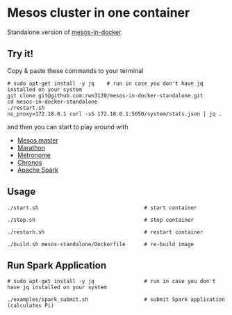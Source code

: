 # Mesos cluster in one container
Standalone version of [mesos-in-docker](https://github.com/rwn3120/mesos-in-docker).

<script type="text/javascript" src="https://asciinema.org/a/jmaA105kP9jr58hsPmr4ZKX9C.js" id="asciicast-jmaA105kP9jr58hsPmr4ZKX9C" async></script>

## Try it!
Copy & paste these commands to your terminal
```
# sudo apt-get install -y jq    # run in case you don't have jq installed on your system
git clone git@github.com:rwn3120/mesos-in-docker-standalone.git
cd mesos-in-docker-standalone
./restart.sh
no_proxy=172.18.0.1 curl -sS 172.18.0.1:5050/system/stats.json | jq .
```
and then you can start to play around with
* [Mesos master](http://172.18.0.1:5050)
* [Marathon](http://172.18.0.1:8080/ui)
* [Metronome](http://172.18.0.1:9000)
* [Chronos](http://172.18.0.1:4400)
* [Apache Spark](http://172.18.0.1:8081)
## Usage
```
./start.sh                                  # start container

./stop.sh                                   # stop container

./restarh.sh                                # restart container

./build.sh mesos-standalone/Dockerfile      # re-build image
```

## Run Spark Application

```
# sudo apt-get install -y jq                # run in case you don't have jq installed on your system

./examples/spark_submit.sh                  # submit Spark application (calculates Pi)
```

